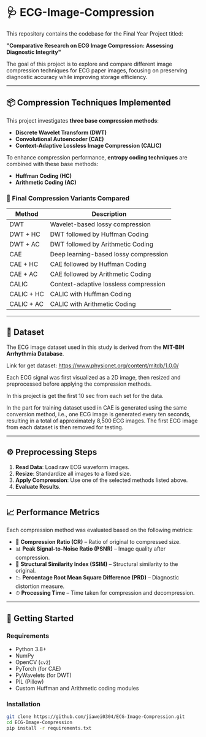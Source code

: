 # 🩺 ECG-Image-Compression

This repository contains the codebase for the Final Year Project titled:

**"Comparative Research on ECG Image Compression: Assessing Diagnostic Integrity"**

The goal of this project is to explore and compare different image compression techniques for ECG paper images, focusing on preserving diagnostic accuracy while improving storage efficiency.

---

## 📦 Compression Techniques Implemented

This project investigates **three base compression methods**:

-  **Discrete Wavelet Transform (DWT)**
-  **Convolutional Autoencoder (CAE)**
-  **Context-Adaptive Lossless Image Compression (CALIC)**

To enhance compression performance, **entropy coding techniques** are combined with these base methods:

-  **Huffman Coding (HC)**
-  **Arithmetic Coding (AC)**

### 🔧 Final Compression Variants Compared

| Method             | Description                                      |
|--------------------|--------------------------------------------------|
| DWT                | Wavelet-based lossy compression                  |
| DWT + HC           | DWT followed by Huffman Coding                   |
| DWT + AC           | DWT followed by Arithmetic Coding                |
| CAE                | Deep learning-based lossy compression            |
| CAE + HC           | CAE followed by Huffman Coding                   |
| CAE + AC           | CAE followed by Arithmetic Coding                |
| CALIC              | Context-adaptive lossless compression            |
| CALIC + HC         | CALIC with Huffman Coding                        |
| CALIC + AC         | CALIC with Arithmetic Coding                     |

---

## 📂 Dataset

The ECG image dataset used in this study is derived from the **MIT-BIH Arrhythmia Database**. 

Link for get dataset: https://www.physionet.org/content/mitdb/1.0.0/

Each ECG signal was first visualized as a 2D image, then resized and preprocessed before applying the compression methods.

In this project is get the first 10 sec from each set for the data.

In the part for training dataset used in CAE is generated using the same conversion method, i.e., one ECG image is generated every ten seconds, resulting in a total of approximately 8,500 ECG images. The first ECG image from each dataset is then removed for testing.

---

## ⚙️ Preprocessing Steps

1. **Read Data**: Load raw ECG waveform images.
2. **Resize**: Standardize all images to a fixed size.
3. **Apply Compression**: Use one of the selected methods listed above.
4. **Evaluate Results**.

---

## 📈 Performance Metrics

Each compression method was evaluated based on the following metrics:

- 📏 **Compression Ratio (CR)** – Ratio of original to compressed size.
- 📊 **Peak Signal-to-Noise Ratio (PSNR)** – Image quality after compression.
- 🧠 **Structural Similarity Index (SSIM)** – Structural similarity to the original.
- 📉 **Percentage Root Mean Square Difference (PRD)** – Diagnostic distortion measure.
- ⏱ **Processing Time** – Time taken for compression and decompression.

---

## 🚀 Getting Started

### Requirements

- Python 3.8+
- NumPy
- OpenCV (`cv2`)
- PyTorch (for CAE)
- PyWavelets (for DWT)
- PIL (Pillow)
- Custom Huffman and Arithmetic coding modules

### Installation

```bash
git clone https://github.com/jiawei0304/ECG-Image-Compression.git
cd ECG-Image-Compression
pip install -r requirements.txt
